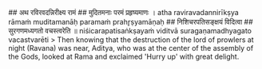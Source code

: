 <section>
<section data-markdown>
## अथ रविरवदन्निरीक्ष्य रामं
## मुदितमनाः परमं प्रहृष्यमाणः ।
atha raviravadannirīkṣya rāmaṁ
muditamanāḥ paramaṁ prahr̥ṣyamāṇaḥ
## निशिचरपतिसङ्क्षयं विदित्वा
## सुरगणमध्यगतो वचस्त्वरेति ॥
niśicarapatisaṅkṣayaṁ viditvā
suragaṇamadhyagato vacastvarēti
<!--
</section>
<section data-markdown>
> Then knowing that the destruction of Rāvaṇa was near, the Sun-God, surrounded by all the Gods in heaven, looked at Rāma with a delighted mind and exclaimed “Hasten up!”
</section>
<section data-markdown>
-->
> Then knowing that the destruction of the lord of prowlers at night (Ravana) was near, Aditya, who was at the center of the assembly of the Gods, looked at Rama and exclaimed 'Hurry up' with great delight.
</section>
</section>
